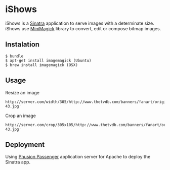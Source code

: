 # iShows

iShows is a [Sinatra] application to serve images with a determinate size. iShows use [MiniMagick] library to convert, edit or compose bitmap images.

## Instalation

    $ bundle
    $ apt-get install imagemagick (Ubuntu)
    $ brew install imagemagick (OSX)

## Usage

Resize an image

    http://server.com/width/305/http://www.thetvdb.com/banners/fanart/original/81189-43.jpg'

Crop an image

    http://server.com/crop/305x105/http://www.thetvdb.com/banners/fanart/original/81189-43.jpg'


## Deployment

Using [Phusion Passenger] application server for Apache to deploy the Sinatra app.


[Sinatra]: http://www.sinatrarb.com/
[MiniMagick]: https://github.com/minimagic/minimagick
[Phusion Passenger]: https://www.phusionpassenger.com/
